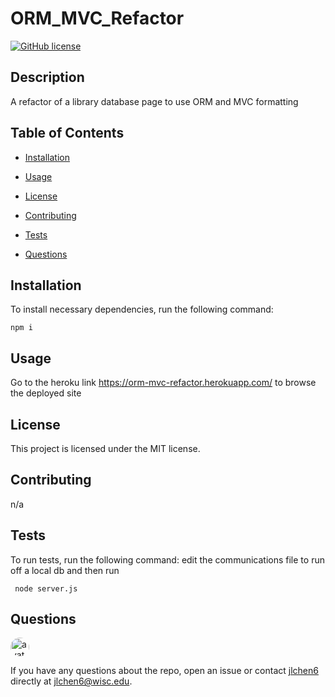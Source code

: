 
# ORM_MVC_Refactor
[![GitHub license](https://img.shields.io/badge/license-MIT-blue.svg)](https://github.com/jlchen6/orm_mvc_refactor)

## Description

A refactor of a library database page to use ORM and MVC formatting

## Table of Contents 

* [Installation](#installation)

* [Usage](#usage)

* [License](#license)

* [Contributing](#contributing)

* [Tests](#tests)

* [Questions](#questions)

## Installation

To install necessary dependencies, run the following command:

```
npm i
```

## Usage

Go to the heroku link https://orm-mvc-refactor.herokuapp.com/ to browse the deployed site

## License

This project is licensed under the MIT license.
  
## Contributing

n/a

## Tests

To run tests, run the following command:
edit the communications file to run off a local db and then run
```
 node server.js
```

## Questions

<img src="https://avatars1.githubusercontent.com/u/10055114?v=4" alt="avatar" style="border-radius: 16px" width="30" />

If you have any questions about the repo, open an issue or contact [jlchen6](https://github.com/jlchen6) directly at jlchen6@wisc.edu.

